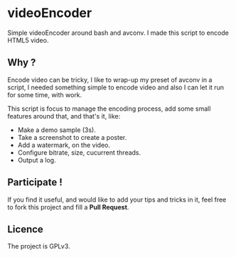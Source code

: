 videoEncoder
============
Simple videoEncoder around bash and avconv.
I made this script to encode HTML5 video.

## Why ?
Encode video can be tricky, I like to wrap-up my preset of avconv in a script,
I needed something simple to encode video and also I can let it run for some
time, with work.

This script is focus to manage the encoding process, add some small features
around that, and that's it, like:

- Make a demo sample (3s).
- Take a screenshot to create a poster.
- Add a watermark, on the video.
- Configure bitrate, size, cucurrent threads.
- Output a log.

## Participate !
If you find it useful, and would like to add your tips and tricks in it,
feel free to fork this project and fill a __Pull Request__.

## Licence
The project is GPLv3.
